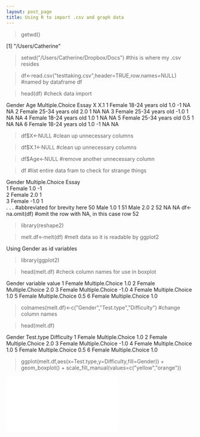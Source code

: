 ```yaml
---
layout: post_page
title: Using R to import .csv and graph data
---
```


> getwd()

[1] "/Users/Catherine"

> setwd("/Users/Catherine/Dropbox/Docs") #this is where my .csv resides

> df<-read.csv("testtaking.csv",header=TRUE,row.names=NULL) #named by dataframe df

> head(df) #check data import

  Gender             Age Multiple.Choice Essay  X X.1
1 Female 18-24 years old             1.0    -1 NA  NA
2 Female 25-34 years old             2.0     1 NA  NA
3 Female 25-34 years old            -1.0     1 NA  NA
4 Female 18-24 years old             1.0     1 NA  NA
5 Female 25-34 years old             0.5     1 NA  NA
6 Female 18-24 years old             1.0    -1 NA  NA

> df$X<-NULL #clean up unnecessary columns				

> df$X.1<-NULL #clean up unnecessary columns

> df$Age<-NULL	#remove another unnecessary column

> df #list entire data fram to check for strange things

   Gender Multiple.Choice Essay  
1  Female             1.0    -1  
2  Female             2.0     1  
3  Female            -1.0     1  
. . .									#abbreviated for brevity here
50   Male             1.0     1
51   Male             2.0     2
52                     NA    NA
df<-na.omit(df) #omit the row with NA, in this case row 52

> library(reshape2)

> melt.df<-melt(df) #melt data so it is readable by ggplot2

Using Gender as id variables

> library(ggplot2)

> head(melt.df) #check column names for use in boxplot

  Gender        variable value
1 Female Multiple.Choice   1.0
2 Female Multiple.Choice   2.0
3 Female Multiple.Choice  -1.0
4 Female Multiple.Choice   1.0
5 Female Multiple.Choice   0.5
6 Female Multiple.Choice   1.0

> colnames(melt.df)<-c("Gender","Test.type","Difficulty") #change column names

> head(melt.df)

  Gender       Test.type Difficulty
1 Female Multiple.Choice        1.0
2 Female Multiple.Choice        2.0
3 Female Multiple.Choice       -1.0
4 Female Multiple.Choice        1.0
5 Female Multiple.Choice        0.5
6 Female Multiple.Choice        1.0

> ggplot(melt.df,aes(x=Test.type,y=Difficulty,fill=Gender)) + geom_boxplot() + scale_fill_manual(values=c("yellow","orange"))


![Boxplot](/Users/Catherine/Dropbox/Blog/images/boxplot_test_gender.pdf)
